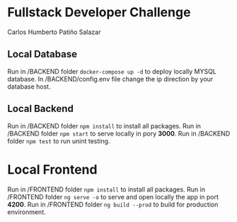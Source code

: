# Fullstack Developer Challenge
Carlos Humberto Patiño Salazar

## Local Database
Run in /BACKEND folder `docker-compose up -d` to deploy locally MYSQL database.
In /BACKEND/config.env file change the ip direction by your database host.

## Local Backend
Run in /BACKEND folder `npm install` to install all packages.
Run in /BACKEND folder `npm start` to serve locally in pory **3000**.
Run in /BACKEND folder `npm test` to run unint testing.

# Local Frontend
Run in /FRONTEND folder `npm install` to install all packages.
Run in /FRONTEND folder `ng serve -o` to serve and open locally the app in port **4200**.
Run in /FRONTEND folder `ng build --prod` to build for production environment.
